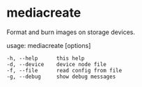 mediacreate
===========

Format and burn images on storage devices.

usage: mediacreate [options]

    -h, --help      this help
    -d, --device    device node file
    -f, --file      read config from file
    -g, --debug     show debug messages             
